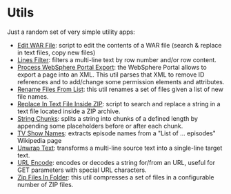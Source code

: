 # Utils
Just a random set of very simple utility apps:
- [Edit WAR File](https://github.com/Simone3/Utils/raw/master/utils/Edit%20WAR%20File.ps1): script to edit the contents of a WAR file (search & replace in text files, copy new files)
- [Lines Filter](https://github.com/Simone3/Utils/raw/master/utils/Lines%20Filter.html): filters a multi-line text by row number and/or row content.
- [Process WebSphere Portal Export](https://github.com/Simone3/Utils/raw/master/utils/Process%20WebSphere%20Portal%20Export.jar): the WebSphere Portal allows to export a page into an XML. This util parses that XML to remove ID references and to add/change some permission elements and attributes.
- [Rename Files From List](https://github.com/Simone3/Utils/raw/master/utils/Rename%20Files%20From%20List.jar): this util renames a set of files given a list of new file names.
- [Replace In Text File Inside ZIP](https://github.com/Simone3/Utils/raw/master/utils/Replace%20In%20Text%20File%20Inside%20ZIP.ps1): script to search and replace a string in a text file located inside a ZIP archive.
- [String Chunks](https://github.com/Simone3/Utils/raw/master/utils/String%20Chunks.html): splits a string into chunks of a defined length by appending some placeholders before or after each chunk.
- [TV Show Names](https://github.com/Simone3/Utils/raw/master/utils/TV%20Show%20Names.html): extracts episode names from a "List of ... episodes" Wikipedia page
- [Unwrap Text](https://github.com/Simone3/Utils/raw/master/utils/Unwrap%20Text.html): transforms a multi-line source text into a single-line target text.
- [URL Encode](https://github.com/Simone3/Utils/raw/master/utils/URL%20Encode.html): encodes or decodes a string for/from an URL, useful for GET parameters with special URL characters.
- [Zip Files In Folder](https://github.com/Simone3/Utils/raw/master/utils/Zip%20Files%20In%20Folder.jar): this util compresses a set of files in a configurable number of ZIP files.
